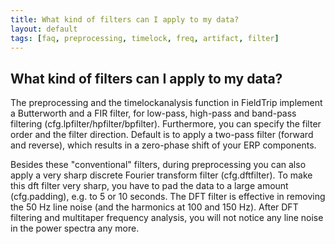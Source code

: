 ```yaml
---
title: What kind of filters can I apply to my data?
layout: default
tags: [faq, preprocessing, timelock, freq, artifact, filter]
---
```


## What kind of filters can I apply to my data?

The preprocessing and the timelockanalysis function in FieldTrip implement a Butterworth and a FIR filter, for low-pass, high-pass and band-pass filtering (cfg.lpfilter/hpfilter/bpfilter). Furthermore, you can specify the filter order and the filter direction. Default is to apply a two-pass filter (forward and reverse), which results in a zero-phase shift of your ERP components.

Besides these "conventional" filters, during preprocessing you can also apply a very sharp discrete Fourier transform filter (cfg.dftfilter). To make this dft filter very sharp, you have to pad the data to a large amount (cfg.padding), e.g. to 5 or 10 seconds. The DFT filter is effective in removing the 50 Hz line noise (and the harmonics at 100 and 150 Hz). After DFT filtering and multitaper frequency analysis, you will not notice any line noise in the power spectra any more.

